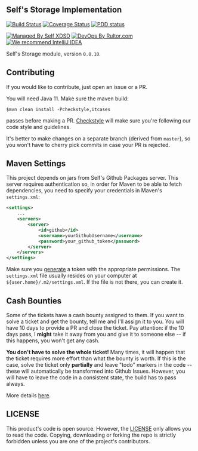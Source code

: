 ## Self's Storage Implementation

[![Build Status](https://travis-ci.org/self-xdsd/self-storage.svg?branch=master)](https://travis-ci.org/self-xdsd/self-storage)
[![Coverage Status](https://coveralls.io/repos/github/self-xdsd/self-storage/badge.svg?branch=master)](https://coveralls.io/github/self-xdsd/self-storage?branch=master)
[![PDD status](http://www.0pdd.com/svg?name=self-xdsd/self-storage)](http://www.0pdd.com/p?name=self-xdsd/self-storage)

[![Managed By Self XDSD](https://amihaiemil.com/images/mbself.svg)](#)
[![DevOps By Rultor.com](http://www.rultor.com/b/self-xdsd/self-storage)](http://www.rultor.com/p/self-xdsd/self-storage)
[![We recommend IntelliJ IDEA](http://amihaiemil.github.io/images/intellij-idea-recommend.svg)](https://www.jetbrains.com/idea/)

Self's Storage module, version `0.0.10`.

## Contributing 

If you would like to contribute, just open an issue or a PR.

You will need Java 11.
Make sure the maven build:

``$mvn clean install -Pcheckstyle,itcases``

passes before making a PR. [Checkstyle](http://checkstyle.sourceforge.net/) will make sure
you're following our code style and guidelines.

It's better to make changes on a separate branch (derived from ``master``), so you won't have to cherry pick commits in case your PR is rejected.

## Maven Settings

This project depends on jars from Self's Github Packages server. This server
requires authentication so, in order for Maven to be able to fetch dependencies,
you need to specify your credentials in Maven's ``settings.xml``:

```xml
<settings>
    ...
    <servers>
        <server>
            <id>github</id>
            <username>yourGithubUsername</username>
            <password>your_github_token</password>
        </server>
    </servers>
</settings>
```

Make sure you [generate](https://github.com/settings/tokens) a token with the appropriate
permissions. The ``settings.xml`` file usually resides on your computer at ``${user.home}/.m2/settings.xml``.
If the file is not there, you can create it.

## Cash Bounties

Some of the tickets have a cash bounty assigned to them. If you want to solve a ticket and get the bounty, tell me and I'll assign it to you. You will have 10 days to provide a PR and close the ticket. Pay attention: if the 10 days pass, I **might** take it away from you and give it to someone else -- if this happens, you won't get any cash. 

**You don't have to solve the whole ticket!** Many times, it will happen that the ticket requires more effort than what the bounty is worth. If this is the case, solve the ticket only **partially** and leave "todo" markers in the code -- these will automatically be transformed into Github Issues. However, you will have to leave the code in a consistent state, the build has to pass always.

More details [here](https://amihaiemil.com/2020/02/15/solve-github-issues-and-get-cash.html).

## LICENSE

This product's code is open source. However, the [LICENSE](https://github.com/self-xdsd/self-core/blob/master/LICENSE) only allows you to read the code. Copying, downloading or forking the repo is strictly forbidden unless you are one of the project's contributors.
